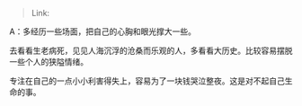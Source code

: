 > Link: 

A：多经历一些场面，把自己的心胸和眼光撑大一些。  
  
去看看生老病死，见见人海沉浮的沧桑而乐观的人，多看看大历史。比较容易摆脱一些个人的狭隘情绪。  
  
专注在自己的一点小小利害得失上，容易为了一块钱哭泣整夜。这是对不起自己生命的事。